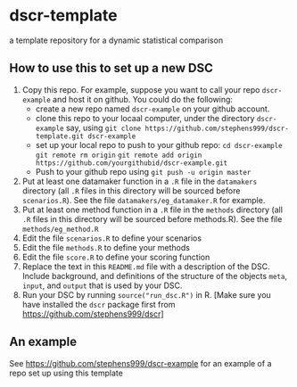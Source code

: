 # dscr-template
a template repository for a dynamic statistical comparison

## How to use this to set up a new DSC

1. Copy this repo. For example, suppose you want to call your repo `dscr-example` and host it on github. You could do the following:
    * create a new repo named `dscr-example` on your github account.
    * clone this repo to your locaal computer, under the directory `dscr-example` say, using `git clone https://github.com/stephens999/dscr-template.git dscr-example`
    * set up your local repo to push to your github repo: `cd dscr-example` `git remote rm origin` `git remote add origin https://github.com/yourgithubid/dscr-example.git`
    * Push to your github repo using `git push -u origin master`
2. Put at least one datamaker function in a `.R` file in the `datamakers` directory (all `.R` files in this directory will be sourced before `scenarios.R`). See the file `datamakers/eg_datamaker.R` for example.
3. Put at least one method function in a `.R` file in the `methods` directory (all `.R` files in this directory will be sourced before methods.R). See the file `methods/eg_method.R`
4. Edit the file `scenarios.R` to define your scenarios 
5. Edit the file `methods.R` to define your methods
6. Edit the file `score.R` to define your scoring function
7. Replace the text in this `README.md` file with a description of the DSC. Include background, and definitions of the structure of the objects `meta`, `input`, and `output` that is used by your DSC.
8. Run your DSC by running `source("run_dsc.R")` in R. [Make sure you have installed the `dscr` package first from https://github.com/stephens999/dscr]

## An example

See https://github.com/stephens999/dscr-example for an example of a repo set up using this template 
